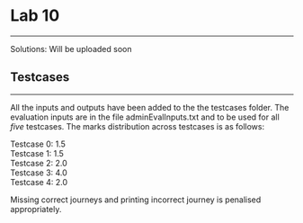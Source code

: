 # Lab 10
-----
Solutions: Will be uploaded soon

## Testcases
---
All the inputs and outputs have been added to the the testcases folder. The evaluation inputs are in the file adminEvalInputs.txt and to be used for all *five* testcases. The marks distribution across testcases is as follows:

Testcase 0: 1.5  
Testcase 1: 1.5  
Testcase 2: 2.0  
Testcase 3: 4.0  
Testcase 4: 2.0   

Missing correct journeys and printing incorrect journey is penalised appropriately.
